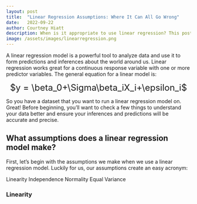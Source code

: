 ```yaml
---
layout: post
title:  "Linear Regression Assumptions: Where It Can All Go Wrong"
date:   2022-09-22
author: Courtney Hiatt
description: When is it appropriate to use linear regression? This post will guide you through the assumptions your data needs to pass in order to be confident in your linear regression analysis.
image: /assets/images/linearregression.png
---
```


A linear regression model is a powerful tool to analyze data and use it to form predictions and inferences about the world around us. Linear regression works great for a continuous response variable with one or more predictor variables. The general equation for a linear model is: 

<p align="center"><font size="+2">$y = \beta_0+\Sigma\beta_iX_i+\epsilon_i$</font></p>

So you have a dataset that you want to run a linear regression model on. Great! Before beginning, you’ll want to check a few things to understand your data better and ensure your inferences and predictions will be accurate and precise.

## What assumptions does a linear regression model make?

First, let’s begin with the assumptions we make when we use a linear regression model. Luckily for us, our assumptions create an easy acronym:

Linearity
Independence
Normality
Equal Variance

### Linearity


